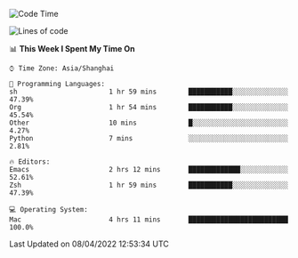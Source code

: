 <!--START_SECTION:waka-->
![Code Time](http://img.shields.io/badge/Code%20Time-694%20hrs%2059%20mins-blue)

![Lines of code](https://img.shields.io/badge/From%20Hello%20World%20I%27ve%20Written-22%20Thousand%20lines%20of%20code-blue)

📊 **This Week I Spent My Time On** 

```text
⌚︎ Time Zone: Asia/Shanghai

💬 Programming Languages: 
sh                       1 hr 59 mins        ███████████░░░░░░░░░░░░░░   47.39% 
Org                      1 hr 54 mins        ███████████░░░░░░░░░░░░░░   45.54% 
Other                    10 mins             █░░░░░░░░░░░░░░░░░░░░░░░░   4.27% 
Python                   7 mins              ░░░░░░░░░░░░░░░░░░░░░░░░░   2.81%

🔥 Editors: 
Emacs                    2 hrs 12 mins       █████████████░░░░░░░░░░░░   52.61% 
Zsh                      1 hr 59 mins        ███████████░░░░░░░░░░░░░░   47.39%

💻 Operating System: 
Mac                      4 hrs 11 mins       █████████████████████████   100.0%

```


 Last Updated on 08/04/2022 12:53:34 UTC
<!--END_SECTION:waka-->
